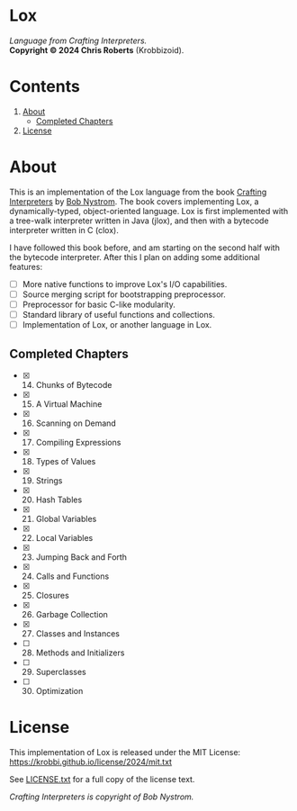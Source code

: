 # Lox
_Language from Crafting Interpreters._  
__Copyright &copy; 2024 Chris Roberts__ (Krobbizoid).

# Contents
1. [About](#about)
   * [Completed Chapters](#completed-chapters)
2. [License](#license)

# About
This is an implementation of the Lox language from the book
[Crafting Interpreters](https://craftinginterpreters.com) by
[Bob Nystrom](https://github.com/munificent). The book covers implementing Lox,
a dynamically-typed, object-oriented language. Lox is first implemented with a
tree-walk interpreter written in Java (jlox), and then with a bytecode
interpreter written in C (clox).

I have followed this book before, and am starting on the second half with the
bytecode interpreter. After this I plan on adding some additional features:
* [ ] More native functions to improve Lox's I/O capabilities.
* [ ] Source merging script for bootstrapping preprocessor.
* [ ] Preprocessor for basic C-like modularity.
* [ ] Standard library of useful functions and collections.
* [ ] Implementation of Lox, or another language in Lox.

## Completed Chapters
* [x] 14. Chunks of Bytecode
* [x] 15. A Virtual Machine
* [x] 16. Scanning on Demand
* [x] 17. Compiling Expressions
* [x] 18. Types of Values
* [x] 19. Strings
* [x] 20. Hash Tables
* [x] 21. Global Variables
* [x] 22. Local Variables
* [x] 23. Jumping Back and Forth
* [x] 24. Calls and Functions
* [x] 25. Closures
* [x] 26. Garbage Collection
* [x] 27. Classes and Instances
* [ ] 28. Methods and Initializers
* [ ] 29. Superclasses
* [ ] 30. Optimization

# License
This implementation of Lox is released under the MIT License:  
https://krobbi.github.io/license/2024/mit.txt

See [LICENSE.txt](/LICENSE.txt) for a full copy of the license text.

_Crafting Interpreters is copyright of Bob Nystrom._
